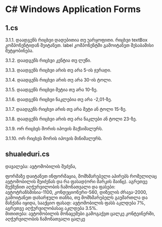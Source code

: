 # C# Windows Application Forms
## 1.cs
3.1.1. დაადგენს რიცხვი დადებითია თუ უარყოფითი. რიცხვი textBox კომპონენტიდან შეიტანეთ.
label კომპონენტში გამოიტანეთ შესაბამისი შეტყობინება.

3.1.2. დაადგენს რიცხვი კენტია თუ ლუწი.

3.1.3. დაადგენს რიცხვი არის თუ არა 5-ის ჯერადი.

3.1.4. დაადგენს რიცხვი არის თუ არა 30-ის ტოლი.

3.1.5. დაადგენს რიცხვი მეტია თუ არა 10-ზე.

3.1.6. დაადგენს რიცხვი ნაკლებია თუ არა -2,01-ზე.

3.1.7. დაადგენს რიცხვი არის თუ არა მეტი ან ტოლი 15-ზე.

3.1.8. დაადგენს რიცხვი არის თუ არა ნაკლები ან ტოლი 23-ზე.

3.1.9. ორ რიცხვს შორის იპოვის მაქსიმალურს.

3.1.10. ორ რიცხვს შორის იპოვის მინიმალურს.

## shualeduri.cs
დავალება: ავტომობილის შეძენა, 

ფორმაზე დაიტანეთ ინფორმაცია, მომხმარებელი აპირებს რომელიღაც ავტომობილის შეიძენას და რა ფასად(ორი მარკის მაინც).  აგრეთვე შექმენით აღჭურვილობის ჩამონათვალი და ფასები: ავტოტრანსმისია-1100, კონდეციონერი-560, დიზელის ძრავა-2000,  გამოიტანეთ დახარჯული თანხა, თუ მომხმარებელს გაუმართლა და  მანქანა იყიდა, სააქციო ფასად: ავტომობილის ფასს აკლდება 7%, აგრეთვე აღჭურვილობასაც აკლდება 3.5%.  
მითითება: ავტომობილის მონაცემები გამოგაქვთ ცალკე კონტეინერში, აღჭურვილობის ჩამონათვალი ცალკე
